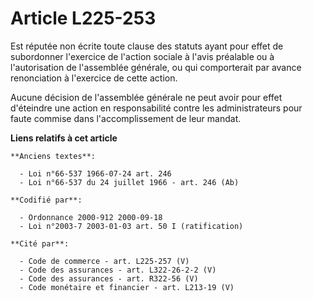 # Article L225-253

Est réputée non écrite toute clause des statuts ayant pour effet de subordonner l'exercice de l'action sociale à l'avis
préalable ou à l'autorisation de l'assemblée générale, ou qui comporterait par avance renonciation à l'exercice de cette
action.

Aucune décision de l'assemblée générale ne peut avoir pour effet d'éteindre une action en responsabilité contre les
administrateurs pour faute commise dans l'accomplissement de leur mandat.

**Liens relatifs à cet article**

	**Anciens textes**:

	  - Loi n°66-537 1966-07-24 art. 246
	  - Loi n°66-537 du 24 juillet 1966 - art. 246 (Ab)

	**Codifié par**:

	  - Ordonnance 2000-912 2000-09-18
	  - Loi n°2003-7 2003-01-03 art. 50 I (ratification)

	**Cité par**:

	  - Code de commerce - art. L225-257 (V)
	  - Code des assurances - art. L322-26-2-2 (V)
	  - Code des assurances - art. R322-56 (V)
	  - Code monétaire et financier - art. L213-19 (V)
